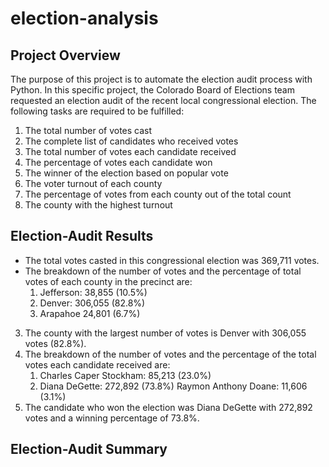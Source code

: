 # election-analysis

## Project Overview
The purpose of this project is to automate the election audit process with Python. In this specific project, the Colorado Board of Elections team requested an election audit of the recent local congressional election. The following tasks are required to be fulfilled:

1. The total number of votes cast
2. The complete list of candidates who received votes
3. The total number of votes each candidate received
4. The percentage of votes each candidate won
5. The winner of the election based on popular vote
6. The voter turnout of each county
7. The percentage of votes from each county out of the total count
8. The county with the highest turnout 

## Election-Audit Results
- The total votes casted in this congressional election was 369,711 votes.
- The breakdown of the number of votes and the percentage of total votes of each county in the precinct are:
    1. Jefferson: 38,855 (10.5%)
    2. Denver: 306,055 (82.8%)
    3. Arapahoe 24,801 (6.7%)
3. The county with the largest number of votes is Denver with 306,055 votes (82.8%).
4. The breakdown of the number of votes and the percentage of the total votes each candidate received are:
    1. Charles Caper Stockham: 85,213 (23.0%)
    2. Diana DeGette: 272,892 (73.8%)
    Raymon Anthony Doane: 11,606 (3.1%)
5. The candidate who won the election was Diana DeGette with 272,892 votes and a winning percentage of 73.8%. 

## Election-Audit Summary
